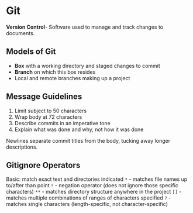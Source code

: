 # Git

**Version Control**- Software used to manage and track changes to documents.

## Models of Git

* **Box** with a working directory and staged changes to commit
* **Branch** on which this box resides
* Local and remote branches making up a project

## Message Guidelines

1. Limit subject to 50 characters
2. Wrap body at 72 characters
3. Describe commits in an imperative tone
4. Explain what was done and why, not how it was done

Newlines separate commit titles from the body, tucking away longer descriptions.

## Gitignore Operators

Basic: match exact text and directories indicated
`*` - matches file names up to/after than point
`!` - negation operator (does not ignore those specific characters)
`**` - matches directory structure anywhere in the project
`[]` - matches multiple combinations of ranges of characters specified
`?` - matches single characters (length-specific, not character-specific)
